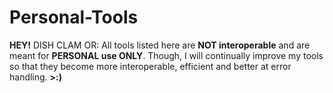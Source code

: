 # Personal-Tools
**HEY!** DISH CLAM OR: 
All tools listed here are **NOT interoperable** and are meant for **PERSONAL use ONLY**. 
Though, I will continually improve my tools so that they become more interoperable, efficient and better at error handling.
**>:)**
